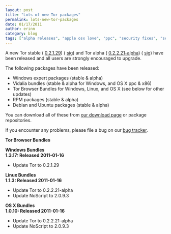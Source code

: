 ```yaml
---
layout: post
title: "Lots of new Tor packages"
permalink: lots-new-tor-packages
date: 01/17/2011
author: erinn
category: blog
tags: ["alpha releases", "apple osx love", "ppc", "security fixes", "security updates", "stable releases", "tbb", "tor", "tor browser bundle", "torbrowser", "updated packages"]
---
```


A new Tor stable ( [0.2.1.29](https://www.torproject.org/dist/tor-0.2.1.29.tar.gz)) ( [sig](https://www.torproject.org/dist/tor-0.2.1.29.tar.gz.asc)) and Tor alpha ( [0.2.2.21-alpha](https://www.torproject.org/dist/tor-0.2.2.21-alpha.tar.gz)) ( [sig](https://www.torproject.org/dist/tor-0.2.2.21-alpha.tar.gz.asc)) have been released and all users are strongly encouraged to upgrade.

The following packages have been released:

- Windows expert packages (stable & alpha)
- Vidalia bundles (stable & alpha for Windows, and OS X ppc & x86)
- Tor Browser Bundles for Windows, Linux, and OS X (see below for other updates)
- RPM packages (stable & alpha)
- Debian and Ubuntu packages (stable & alpha)

You can download all of these from [our download page](https://www.torproject.org/download) or package repositories.

If you encounter any problems, please file a bug on our [bug tracker](https://trac.torproject.org/).

**Tor Browser Bundles**

**Windows Bundles**  
**1.3.17: Released 2011-01-16**

- Update Tor to 0.2.1.29

**Linux Bundles**  
**1.1.3: Released 2011-01-16**

- Update Tor to 0.2.2.21-alpha
- Update NoScript to 2.0.9.3

**OS X Bundles**  
**1.0.10: Released 2011-01-16**

- Update Tor to 0.2.2.21-alpha
- Update NoScript to 2.0.9.3

